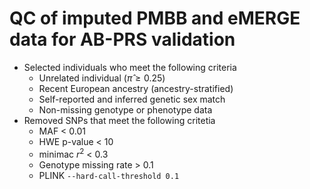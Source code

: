 # QC of imputed PMBB and eMERGE data for AB-PRS validation

* Selected individuals who meet the following criteria 
  * Unrelated individual ($\hat{\pi} \geq 0.25$)
  * Recent European ancestry (ancestry-stratified)
  * Self-reported and inferred genetic sex match
  * Non-missing genotype or phenotype data
* Removed SNPs that meet the following critetia
  * MAF < 0.01
  * HWE p-value < 10
  * minimac $r^2$ < 0.3
  * Genotype missing rate > 0.1
  * PLINK `--hard-call-threshold 0.1`
